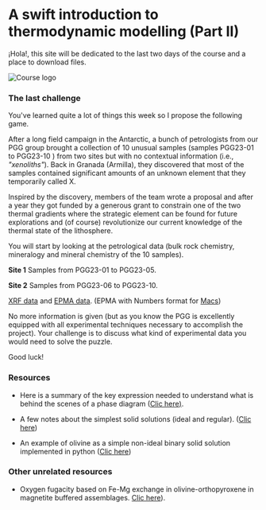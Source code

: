 # **A swift introduction to thermodynamic modelling (Part II)**

¡Hola!, this site will be dedicated to the last two days of the course and a place to download files. 

![Course logo](https://bertopadron.github.io/docs/assets/images/DALL_Lyell.png)

### The last challenge

You've learned quite a lot of things this week so I propose the following game.

After a long field campaign in the Antarctic, a bunch of petrologists from our PGG group brought a collection of 10 unusual samples (samples PGG23-01 to PGG23-10 ) from two sites but with no contextual information (i.e., *"xenoliths"*). Back in Granada (Armilla), they discovered that most of the samples contained significant amounts of an unknown element that they temporarily called X. 

Inspired by the discovery, members of the team wrote a proposal and after a year they got funded by a generous grant to constrain one of the two thermal gradients where the strategic element can be found for future explorations and (of course) revolutionize our current knowledge of the thermal state of the lithosphere.

You will start by looking at the petrological data (bulk rock chemistry, mineralogy and mineral chemistry of the 10 samples).

**Site 1** Samples from PGG23-01 to PGG23-05.

**Site 2** Samples from PGG23-06 to PGG23-10.

[XRF data](https://bertopadron.github.io/data/Geochemistry/XRF.csv) and [EPMA data](https://bertopadron.github.io/data/Geochemistry/EPMA.xlsx). (EPMA with Numbers format for [Macs](https://bertopadron.github.io/data/Geochemistry/EPMA.numbers))

No more information is given (but as you know the PGG is excellently equipped with all experimental techniques necessary to accomplish the project). Your challenge is to discuss what kind of experimental data you would need to solve the puzzle.

Good luck!      

### Resources

* Here is a summary of the key expression needed to understand what is behind the scenes of a phase diagram ([Clic here)](https://bertopadron.github.io/Computing_gibbs_Granada.html).

* A few notes about the simplest solid solutions (ideal and regular). ([Clic here](https://bertopadron.github.io/Margules.html))

* An example of olivine as a simple non-ideal binary solid solution implemented in python ([Clic here](https://bertopadron.github.io/forsterite_activity.html))

  

### Other unrelated resources 

* Oxygen fugacity based on Fe-Mg exchange in olivine-orthopyroxene in magnetite buffered assemblages. [Clic here](https://bertopadron.github.io/FFM_buffer.html)).

  


